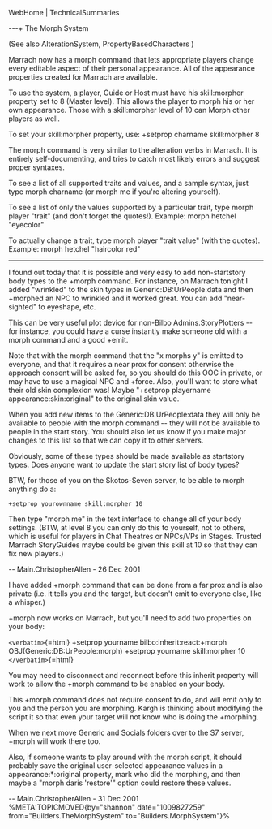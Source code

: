 WebHome \| TechnicalSummaries

---+ The Morph System

(See also AlterationSystem, PropertyBasedCharacters )

Marrach now has a morph command that lets appropriate players change
every editable aspect of their personal appearance. All of the
appearance properties created for Marrach are available.

To use the system, a player, Guide or Host must have his skill:morpher
property set to 8 (Master level). This allows the player to morph his or
her own appearance. Those with a skill:morpher level of 10 can Morph
other players as well.

To set your skill:morpher property, use: +setprop charname skill:morpher
8

The morph command is very similar to the alteration verbs in Marrach. It
is entirely self-documenting, and tries to catch most likely errors and
suggest proper syntaxes.

To see a list of all supported traits and values, and a sample syntax,
just type morph charname (or morph me if you're altering yourself).

To see a list of only the values supported by a particular trait, type
morph player "trait" (and don't forget the quotes!). Example: morph
hetchel "eyecolor"

To actually change a trait, type morph player "trait value" (with the
quotes). Example: morph hetchel "haircolor red"

------------------------------------------------------------------------

I found out today that it is possible and very easy to add
non-startstory body types to the +morph command. For instance, on
Marrach tonight I added "wrinkled" to the skin types in
Generic:DB:UrPeople:data and then +morphed an NPC to wrinkled and it
worked great. You can add "near-sighted" to eyeshape, etc.

This can be very useful plot device for non-Bilbo Admins.StoryPlotters
-- for instance, you could have a curse instantly make someone old with
a morph command and a good +emit.

Note that with the morph command that the "x morphs y" is emitted to
everyone, and that it requires a near prox for consent otherwise the
approach consent will be asked for, so you should do this OOC in
private, or may have to use a magical NPC and +force. Also, you'll want
to store what their old skin complexion was! Maybe "+setprop playername
appearance:skin:original" to the original skin value.

When you add new items to the Generic:DB:UrPeople:data they will only be
available to people with the morph command -- they will not be available
to people in the start story. You should also let us know if you make
major changes to this list so that we can copy it to other servers.

Obviously, some of these types should be made available as startstory
types. Does anyone want to update the start story list of body types?

BTW, for those of you on the Skotos-Seven server, to be able to morph
anything do a:

    +setprop yourownname skill:morpher 10

Then type "morph me" in the text interface to change all of your body
settings. (BTW, at level 8 you can only do this to yourself, not to
others, which is useful for players in Chat Theatres or NPCs/VPs in
Stages. Trusted Marrach StoryGuides maybe could be given this skill at
10 so that they can fix new players.)

-- Main.ChristopherAllen - 26 Dec 2001

I have added +morph command that can be done from a far prox and is also
private (i.e. it tells you and the target, but doesn't emit to everyone
else, like a whisper.)

+morph now works on Marrach, but you'll need to add two properties on
your body:

`<verbatim>`{=html} +setprop yourname bilbo:inherit:react:+morph
OBJ(Generic:DB:UrPeople:morph) +setprop yourname skill:morpher 10
`</verbatim>`{=html}

You may need to disconnect and reconnect before this inherit property
will work to allow the +morph command to be enabled on your body.

This +morph command does not require consent to do, and will emit only
to you and the person you are morphing. Kargh is thinking about
modifying the script it so that even your target will not know who is
doing the +morphing.

When we next move Generic and Socials folders over to the S7 server,
+morph will work there too.

Also, if someone wants to play around with the morph script, it should
probably save the original user-selected appearance values in a
appearance:\*:original property, mark who did the morphing, and then
maybe a "morph daris 'restore'" option could restore these values.

-- Main.ChristopherAllen - 31 Dec 2001 %META:TOPICMOVED{by="shannon"
date="1009827259" from="Builders.TheMorphSystem"
to="Builders.MorphSystem"}%
